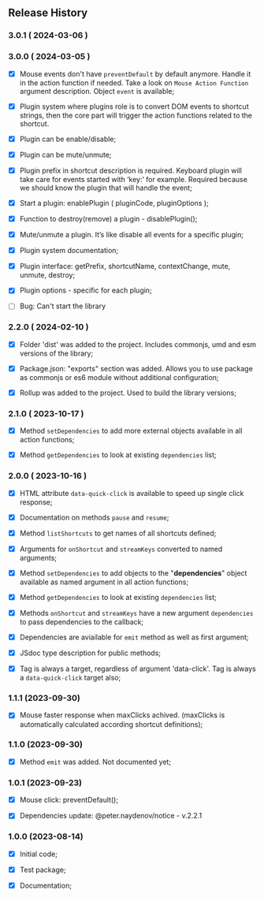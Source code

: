 ## Release History

### 3.0.1 ( 2024-03-06 )



### 3.0.0 ( 2024-03-05 )
- [x] Mouse events don't have `preventDefault` by default anymore. Handle it in the action function if needed. Take a look on `Mouse Action Function` argument description. Object `event` is available;
- [x] Plugin system where plugins role is to convert DOM events to shortcut strings, then the core part will trigger the action functions related to the shortcut.
- [x] Plugin can be enable/disable;
- [x] Plugin can be mute/unmute;
- [x] Plugin prefix in shortcut description is required. Keyboard plugin will take care for events started with ‘key:’ for example. Required because we should know the plugin that will handle the event;
- [x] Start a plugin: enablePlugin ( pluginCode, pluginOptions );
- [x] Function to destroy(remove) a plugin - disablePlugin();
- [x] Mute/unmute a plugin. It’s like disable all events for a specific plugin;
- [x] Plugin system documentation;
- [x] Plugin interface: getPrefix, shortcutName, contextChange, mute, unmute, destroy;
- [x] Plugin options - specific for each plugin;
- [ ] Bug: Can't start the library




### 2.2.0 ( 2024-02-10 )
- [x] Folder 'dist' was added to the project. Includes commonjs, umd and esm versions of the library;
- [x] Package.json: "exports" section was added. Allows you to use package as commonjs or es6 module without additional configuration;
- [x] Rollup was added to the project. Used to build the library versions;



### 2.1.0 ( 2023-10-17 )
- [x] Method `setDependencies` to add more external objects available in all action functions;
- [x] Method `getDependencies` to look at existing `dependencies` list;



### 2.0.0 ( 2023-10-16 )
- [x] HTML attribute `data-quick-click` is available to speed up single click response;
- [x] Documentation on methods `pause` and `resume`;
- [x] Method `listShortcuts` to get names of all shortcuts defined;
- [x] Arguments for `onShortcut` and `streamKeys` converted to named arguments;
- [x] Method `setDependencies` to add objects to the "**dependencies**" object available as named argument in all action functions;
- [x] Method `getDependencies` to look at existing `dependencies` list;
- [x] Methods `onShortcut` and `streamKeys` have a new argument `dependencies` to pass dependencies to the callback;
- [x] Dependencies are aviailable for `emit` method as well as first argument;
- [x] JSdoc type description for public methods;
- [x] Tag <a> is always a target, regardless of argument 'data-click'. Tag <a> is always a `data-quick-click` target also;



### 1.1.1 (2023-09-30)
- [x] Mouse faster response when maxClicks achived. (maxClicks is automatically calculated according shortcut definitions);



### 1.1.0 (2023-09-30)
- [x] Method `emit` was added. Not documented yet;



### 1.0.1 (2023-09-23)
- [x] Mouse click: preventDefault();
- [x] Dependencies update: @peter.naydenov/notice - v.2.2.1



### 1.0.0 (2023-08-14)
 
 - [x] Initial code;
 - [x] Test package;
 - [x] Documentation;


